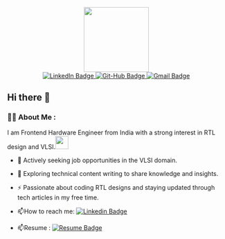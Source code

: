 <div id="header" align="center">
  <img src="https://media2.giphy.com/media/v1.Y2lkPTc5MGI3NjExOXJ3ZXJobnJ1Y2FuajkwMTkzcWJqcXl1d3Rma2pjdnViM2phODQ4YSZlcD12MV9pbnRlcm5hbF9naWZfYnlfaWQmY3Q9Zw/L1R1tvI9svkIWwpVYr/giphy.webp" width="150"/>
</div>
<div id="badges" align ="center">
  <a href="https://www.linkedin.com/in/ayushimaurya298/">
    <img src="https://img.shields.io/badge/LinkedIn-blue?style=for-the-badge&logo=linkedin&logoColor=white" alt="LinkedIn Badge"/>
  </a>
  <a href="https://github.com/am-298">
    <img src="https://img.shields.io/badge/Github-black?style=for-the-badge&logo=github&logoColor=white" alt="Git-Hub Badge"/>
  </a>
  <a href="mailto:ayushimaur8@gmail.com">
    <img src="https://img.shields.io/badge/gmail-red?style=for-the-badge&logo=twitter&logoColor=white" alt="Gmail Badge"/>
  </a>
</div>

## Hi there 👋


### :woman_technologist: About Me :

I am Frontend Hardware Engineer from India with a strong interest in RTL design and VLSI.<img src="https://media.giphy.com/media/WUlplcMpOCEmTGBtBW/giphy.gif" width="30"> 

- :telescope: Actively seeking job opportunities in the VLSI domain.

- :seedling: Exploring technical content writing to share knowledge and insights.

- :zap: Passionate about coding RTL designs and staying updated through tech articles in my free time.

- :mailbox:How to reach me: [![Linkedin Badge](https://img.shields.io/badge/-LinkedIn-blue?style=flat&logo=Linkedin&logoColor=white)](https://www.linkedin.com/in/ayushimaurya298/)
- :mailbox:Resume : [![Resume Badge](https://img.shields.io/badge/-Resume-green?style=flat&logo=Resume&logoColor=white)](https://drive.google.com/file/d/1Zu3B56tMV7-sUbesMohaXOa7pekh38lR/view?usp=drive_link)
<!--
**am-298/am-298** is a ✨ _special_ ✨ repository because its `README.md` (this file) appears on your GitHub profile.

Here are some ideas to get you started:

- 🔭 I’m currently working on ...
- 🌱 I’m currently learning ...
- 👯 I’m looking to collaborate on ...
- 🤔 I’m looking for help with ...
- 💬 Ask me about ...
- 📫 How to reach me: ...
- 😄 Pronouns: ...
- ⚡ Fun fact: ...
-->
